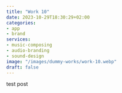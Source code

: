 ```yaml
---
title: "Work 10"
date: 2023-10-29T18:30:29+02:00
categories: 
- app
- brand
services: 
- music-composing
- audio-branding
- sound-design
image: "/images/dummy-works/work-10.webp"
draft: false
---
```


test post
